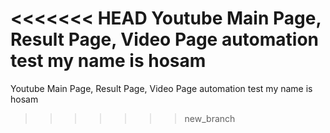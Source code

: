 <<<<<<< HEAD
Youtube Main Page, Result Page, Video Page automation test
my name is hosam
=======
Youtube Main Page, Result Page, Video Page automation test
my name is hosam
>>>>>>> new_branch

